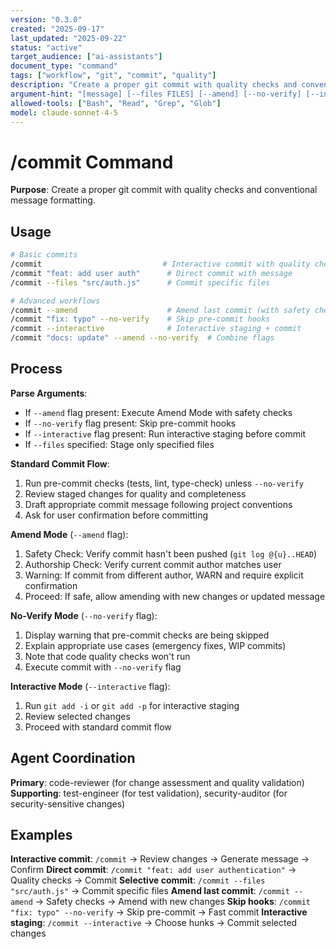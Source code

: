 ```yaml
---
version: "0.3.0"
created: "2025-09-17"
last_updated: "2025-09-22"
status: "active"
target_audience: ["ai-assistants"]
document_type: "command"
tags: ["workflow", "git", "commit", "quality"]
description: "Create a proper git commit with quality checks and conventional message"
argument-hint: "[message] [--files FILES] [--amend] [--no-verify] [--interactive]"
allowed-tools: ["Bash", "Read", "Grep", "Glob"]
model: claude-sonnet-4-5
---
```


# /commit Command

**Purpose**: Create a proper git commit with quality checks and conventional message formatting.

## Usage

```bash
# Basic commits
/commit                           # Interactive commit with quality checks
/commit "feat: add user auth"      # Direct commit with message
/commit --files "src/auth.js"      # Commit specific files

# Advanced workflows
/commit --amend                    # Amend last commit (with safety checks)
/commit "fix: typo" --no-verify    # Skip pre-commit hooks
/commit --interactive              # Interactive staging + commit
/commit "docs: update" --amend --no-verify  # Combine flags
```

## Process

**Parse Arguments**:
- If `--amend` flag present: Execute Amend Mode with safety checks
- If `--no-verify` flag present: Skip pre-commit hooks
- If `--interactive` flag present: Run interactive staging before commit
- If `--files` specified: Stage only specified files

**Standard Commit Flow**:
1. Run pre-commit checks (tests, lint, type-check) unless `--no-verify`
2. Review staged changes for quality and completeness
3. Draft appropriate commit message following project conventions
4. Ask for user confirmation before committing

**Amend Mode** (`--amend` flag):
1. Safety Check: Verify commit hasn't been pushed (`git log @{u}..HEAD`)
2. Authorship Check: Verify current commit author matches user
3. Warning: If commit from different author, WARN and require explicit confirmation
4. Proceed: If safe, allow amending with new changes or updated message

**No-Verify Mode** (`--no-verify` flag):
1. Display warning that pre-commit checks are being skipped
2. Explain appropriate use cases (emergency fixes, WIP commits)
3. Note that code quality checks won't run
4. Execute commit with `--no-verify` flag

**Interactive Mode** (`--interactive` flag):
1. Run `git add -i` or `git add -p` for interactive staging
2. Review selected changes
3. Proceed with standard commit flow

## Agent Coordination

**Primary**: code-reviewer (for change assessment and quality validation)
**Supporting**: test-engineer (for test validation), security-auditor (for security-sensitive changes)

## Examples

**Interactive commit**: `/commit` → Review changes → Generate message → Confirm
**Direct commit**: `/commit "feat: add user authentication"` → Quality checks → Commit
**Selective commit**: `/commit --files "src/auth.js"` → Commit specific files
**Amend last commit**: `/commit --amend` → Safety checks → Amend with new changes
**Skip hooks**: `/commit "fix: typo" --no-verify` → Skip pre-commit → Fast commit
**Interactive staging**: `/commit --interactive` → Choose hunks → Commit selected changes